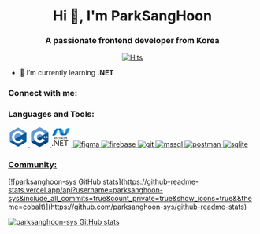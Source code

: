 <h1 align="center">Hi 👋, I'm ParkSangHoon</h1>
<h3 align="center">A passionate frontend developer from Korea</h3>
<div align="center">
  
[![Hits](https://hits.seeyoufarm.com/api/count/incr/badge.svg?url=https%3A%2F%2Fgithub.com%2Fparksanghoon-sys%2Fhit-counter&count_bg=%235EA276&title_bg=%23555555&icon=&icon_color=%23E7E7E7&title=hits&edge_flat=false)](https://hits.seeyoufarm.com)
  
 
</div>

- 🌱 I’m currently learning **.NET**


<h3 align="left">Connect with me:</h3>


<p align="left">
</p>

<h3 align="left">Languages and Tools:</h3>
<p align="left"> <a href="https://en.cppreference.com/w/c/language" target="_blank" rel="noreferrer"> <img src="https://raw.githubusercontent.com/devicons/devicon/master/icons/c/c-original.svg" alt="csharp" width="40" height="40"/> </a> <a href="https://en.cppreference.com/w/"  target="_blank" rel="noreferrer"> <img src="https://raw.githubusercontent.com/devicons/devicon/master/icons/cplusplus/cplusplus-original.svg" alt="csharp" width
="40" height="40"/> </a> <a href="https://learn.microsoft.com/ko-kr/dotnet/csharp/" target="_blank" rel="noreferrer"> <img src="https://raw.githubusercontent.com/devicons/devicon/master/icons/dot-net/dot-net-original-wordmark.svg" alt="dotnet" width="40" height="40"/> </a> <a href="https://www.figma.com/" target="_blank" rel="noreferrer"> <img src="https://www.vectorlogo.zone/logos/figma/figma-icon.svg" alt="figma" width="40" height="40"/> </a> <a href="https://firebase.google.com/" target="_blank" rel="noreferrer"> <img src="https://www.vectorlogo.zone/logos/firebase/firebase-icon.svg" alt="firebase" width="40" height="40"/> </a> <a href="https://git-scm.com/" target="_blank" rel="noreferrer"> <img src="https://www.vectorlogo.zone/logos/git-scm/git-scm-icon.svg" alt="git" width="40" height="40"/> </a> <a href="https://www.microsoft.com/en-us/sql-server" target="_blank" rel="noreferrer"> <img src="https://www.svgrepo.com/show/303229/microsoft-sql-server-logo.svg" alt="mssql" width="40" height="40"/> </a> <a href="https://postman.com" target="_blank" rel="noreferrer"> <img src="https://www.vectorlogo.zone/logos/getpostman/getpostman-icon.svg" alt="postman" width="40" height="40"/> </a> <a href="https://www.sqlite.org/" target="_blank" rel="noreferrer"> <img src="https://www.vectorlogo.zone/logos/sqlite/sqlite-icon.svg" alt="sqlite" width="40" height="40"/> </p>

<h3 align="left">Community:</h3>
[![parksanghoon-sys GitHub stats](https://github-readme-stats.vercel.app/api?username=parksanghoon-sys&include_all_commits=true&count_private=true&show_icons=true&&theme=cobalt)](https://github.com/parksanghoon-sys/github-readme-stats)



[![parksanghoon-sys GitHub stats](https://github-readme-stats.vercel.app/api?username=parksanghoon-sys&include_all_commits=true&count_private=true&show_icons=true&&theme=cobalt)](https://github.com/parksanghoon-sys/github-readme-stats)
<!--
**parksanghoon-sys/parksanghoon-sys** is a ✨ _special_ ✨ repository because its `README.md` (this file) appears on your GitHub profile.
[![Facebook Badge](https://img.shields.io/badge/facebook-1877f2?style=flat-square&logo=facebook&logoColor=white&link=https://www.facebook.com/parksanghoon-sys)](https://www.facebook.com/parksanghoon-sys) [![Instagram Badge](https://img.shields.io/badge/Instagram-E4405F.svg?style=flat-square&logo=Instagram&logoColor=white&link=https://www.instagram.com/parksanghoon-sys)](https://www.instagram.com/parksanghoon-sys)
Here are some ideas to get you started:
- 📫 How to reach me **parksanghoon-sys@gmail.com**
- 🔭 I’m currently working on ...
- 🌱 I’m currently learning ...
- 👯 I’m looking to collaborate on ...
- 🤔 I’m looking for help with ...
- 💬 Ask me about ...
- 📫 How to reach me: ...
- 😄 Pronouns: ...
- ⚡ Fun fact: ...
[![DonetDev Badge](https://profile.dotnetdev-badge.kr/api/v1/badge/medium?id=이광석&theme=Light)](https://forum.dotnetdev.kr/u/이광석/summary)
-->
